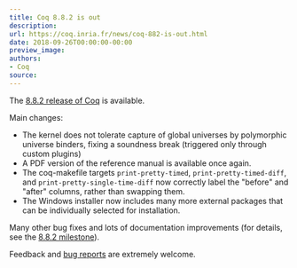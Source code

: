 ```yaml
---
title: Coq 8.8.2 is out
description:
url: https://coq.inria.fr/news/coq-882-is-out.html
date: 2018-09-26T00:00:00-00:00
preview_image:
authors:
- Coq
source:
---
```



<p>The <a href="https://github.com/coq/coq/releases/tag/V8.8.2">8.8.2 release of Coq</a> is available.</p>
<p>Main changes:</p>
<ul>
<li>The kernel does not tolerate capture of global universes by polymorphic universe binders, fixing a soundness break (triggered only through custom plugins)</li>
<li>A PDF version of the reference manual is available once again.</li>
<li>The coq-makefile targets <code>print-pretty-timed</code>, <code>print-pretty-timed-diff</code>, and <code>print-pretty-single-time-diff</code> now correctly label the "before" and "after" columns, rather than swapping them.</li>
<li>The Windows installer now includes many more external packages that can be individually selected for installation.</li>
</ul>
<p>Many other bug fixes and lots of documentation improvements (for details, see the <a href="https://github.com/coq/coq/milestone/15?closed=1">8.8.2 milestone</a>).</p>
<p>Feedback and <a href="https://github.com/coq/coq/issues">bug reports</a> are extremely welcome.</p>

 
